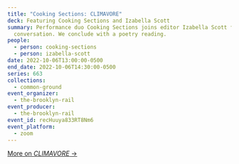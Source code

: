 ```yaml
---
title: "Cooking Sections: CLIMAVORE"
deck: Featuring Cooking Sections and Izabella Scott
summary: Performance duo Cooking Sections joins editor Izabella Scott for a
  conversation. We conclude with a poetry reading.
people:
  - person: cooking-sections
  - person: izabella-scott
date: 2022-10-06T13:00:00-0500
end_date: 2022-10-06T14:30:00-0500
series: 663
collections:
  - common-ground
event_organizer:
  - the-brooklyn-rail
event_producer:
  - the-brooklyn-rail
event_id: recHuuya833RT8Nm6
event_platform:
  - zoom
---
```

[M﻿ore on *CLIMAVORE* →](https://www.climavore.org/)